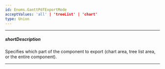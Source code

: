 ```yaml
---
id: Enums.GanttPdfExportMode
acceptValues: 'all' | 'treeList' | 'chart'
type: Union
---
```

---
##### shortDescription
Specifies which part of the component to export (chart area, tree list area, or the entire component).

---
